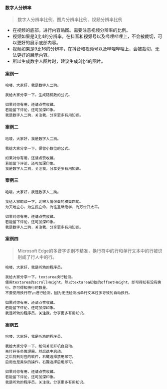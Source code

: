 #### 数字人分辨率
> 数字人分辨率比例、图片分辨率比例、视频分辨率比例
* 在视频的底部，进行内容贴图。需要注意视频分辨率的比例。
* 视频如果是3比4的分辨率，在抖音和视频号以及哔哩哔哩上，不会被裁切，可以更好的展示底部内容。
* 视频如果是9比16的分辨率，在抖音和视频号以及哔哩哔哩上，会被裁切，无法更好的展示内容。
* 所以生成数字人图片时，建议生成3比4的图片。

#### 案例一
```
哈喽，大家好，我是数字人二狗。

我给大家分享一下，生成随机数的公式。

如果对你有用，还请点赞收藏。
若能留下评论，还可加深印象。
我是数字人二狗，关注我，分享更多有用知识。
```

#### 案例二
```
哈喽，大家好，我是数字人二狗。

我给大家分享一下，保留小数位的公式。

如果对你有用，还请点赞收藏。
若能留下评论，还可加深印象。
我是数字人二狗，关注我，分享更多有用知识。
```

#### 案例三
```
哈喽，大家好，我是数字人二狗。

我给大家朗读一下，北宋大儒张载的横渠四句。
为天地立心，为生民立命，为往圣继绝学，为万世开太平。

如果对你有用，还请点赞收藏。
若能留下评论，还可加深印象。
我是数字人二狗，关注我，分享更多有用知识。
```

#### 案例四
> Microsoft Edge的多音字识别不精准，换行符中的行和单行文本中的行被识别成了行人中的行。
```
哈喽，大家好，我是听劝的程序员。

我给大家分享一下，textarea换行检测。
使用textarea的scrollHeight，除以textarea初始的offsetHeight，即可得知有没有换行。亦可得知换行的数量。
不要使用换行符\n进行检测，因为无法检测出单行文本过多导致的自动换行。

如果对你有用，还请点赞收藏。
若能留下评论，还可加深印象。
我是听劝的程序员，关注我，分享更多有用知识。
```

#### 案例五
```
哈喽，大家好，我是听劝的程序员。

我给大家分享一下，如何关闭开机自启动。
先打开任务管理器，然后选中启动。
之后找到对应的软件，右键选择禁用即可。
启用也是类似的操作，右键选择启用即可。

如果对你有用，还请点赞收藏。
若能留下评论，还可加深印象。
我是听劝的程序员，关注我，分享更多有用知识。
```
